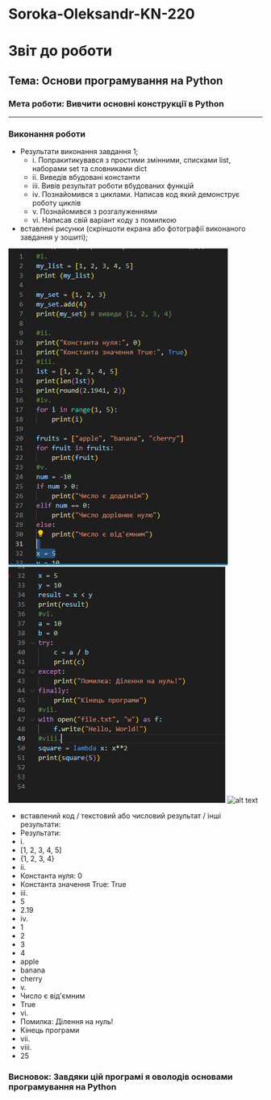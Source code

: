 # Soroka-Oleksandr-KN-220
# Звіт до роботи
## Тема: Основи програмування на Python
### Мета роботи: Вивчити основні конструкції в Python
---
### Виконання роботи
- Результати виконання завдання 1;
    - i. Попракитикувався з простими змінними, списками list, наборами set та словниками dict
    - ii. Виведів вбудовані константи
    - iii. Вивів результат роботи вбудованих функцій
    - iv. Познайомився з циклами. Написав код який демонструє роботу циклів
    - v. Познайомився з розгалуженнями
    - vi. Написав свій варіант коду з помилкою
- вставлені рисунки (скріншоти екрана або фотографії виконаного завдання у зошиті);

![alt text](https://github.com//SOROKAos/Soroka-Oleksandr-KN-220/blob/main/images/code1.png)
![alt text](https://github.com/SOROKAos/Soroka-Oleksandr-KN-220/blob/main/images/code2.png)
![alt text](https:///SOROKAos/Soroka-Oleksandr-KN-220/blob/main/images/code1.png)

- вставлений код / текстовий або числовий результат / інші результати:
- Результати:
- i.
- [1, 2, 3, 4, 5]
- {1, 2, 3, 4}
- ii.
- Константа нуля: 0
- Константа значення True: True
- iii.
- 5
- 2.19
- iv.
- 1
- 2
- 3
- 4
- apple
- banana
- cherry
- v.
- Число є від'ємним
- True
- vi.
- Помилка: Ділення на нуль!
- Кінець програми
- vii.
- viii.
- 25
### Висновок: Завдяки цій програмі я оволодів основами програмування на Python
